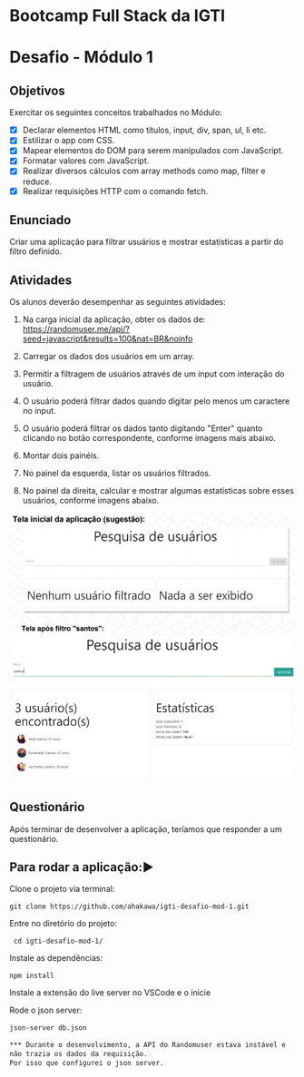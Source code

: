 # Bootcamp Full Stack da IGTI
# Desafio - Módulo 1

## Objetivos

Exercitar os seguintes conceitos trabalhados no Módulo:

- [x] Declarar elementos HTML como títulos, input, div, span, ul, li etc.
- [x] Estilizar o app com CSS.
- [x] Mapear elementos do DOM para serem manipulados com JavaScript.
- [x] Formatar valores com JavaScript.
- [x] Realizar diversos cálculos com array methods como map, filter e reduce.
- [x] Realizar requisições HTTP com o comando fetch.

## Enunciado

Criar uma aplicação para filtrar usuários e mostrar estatísticas a partir do filtro definido.

## Atividades

Os alunos deverão desempenhar as seguintes atividades:

1. Na carga inicial da aplicação, obter os dados de:
https://randomuser.me/api/?seed=javascript&results=100&nat=BR&noinfo

2. Carregar os dados dos usuários em um array.

3. Permitir a filtragem de usuários através de um input com interação do usuário.

4. O usuário poderá filtrar dados quando digitar pelo menos um caractere no input.

5. O usuário poderá filtrar os dados tanto digitando "Enter" quanto clicando no botão
correspondente, conforme imagens mais abaixo.

6. Montar dois painéis.

7. No painel da esquerda, listar os usuários filtrados.

8. No painel da direita, calcular e mostrar algumas estatísticas sobre esses usuários,
conforme imagens abaixo.

<img src="./tela-exemplo.jpg">
<img src="./tela-pesquisa.jpg">

## Questionário

Após terminar de desenvolver a aplicação, teríamos que responder a um questionário.

## Para rodar a aplicação::arrow_forward:

Clone o projeto via terminal:

```
git clone https://github.com/ahakawa/igti-desafio-mod-1.git
```

Entre no diretório do projeto:

```
 cd igti-desafio-mod-1/
```

Instale as dependências:

```
npm install
```

Instale a extensão do live server no VSCode e o inicie

Rode o json server:

```
json-server db.json
```

```
*** Durante o desenvolvimento, a API do Randomuser estava instável e não trazia os dados da requisição.
Por isso que configurei o json server.
```





